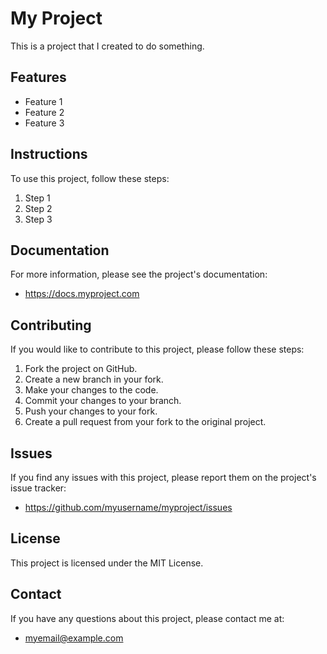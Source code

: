 # My Project

This is a project that I created to do something.

## Features

* Feature 1
* Feature 2
* Feature 3

## Instructions

To use this project, follow these steps:

1. Step 1
2. Step 2
3. Step 3

## Documentation

For more information, please see the project's documentation:
* https://docs.myproject.com

## Contributing

If you would like to contribute to this project, please follow these steps:

1. Fork the project on GitHub.
2. Create a new branch in your fork.
3. Make your changes to the code.
4. Commit your changes to your branch.
5. Push your changes to your fork.
6. Create a pull request from your fork to the original project.

## Issues

If you find any issues with this project, please report them on the project's issue tracker:
* https://github.com/myusername/myproject/issues

## License

This project is licensed under the MIT License.

## Contact

If you have any questions about this project, please contact me at:
* myemail@example.com

